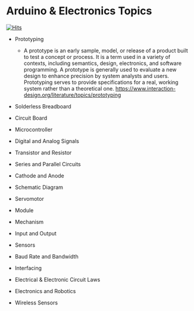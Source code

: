# Arduino & Electronics Topics
[![Hits](https://hits.seeyoufarm.com/api/count/incr/badge.svg?url=https%3A%2F%2Fgithub.com%2Fxdvrx1%2Farduino-and-electronics-topics&count_bg=%2379C83D&title_bg=%23555555&icon=&icon_color=%23E7E7E7&title=PAGE+VIEWS&edge_flat=false)](https://hits.seeyoufarm.com)

- Prototyping
    - A prototype is an early sample, model, or release of a product 
built to test a concept or process. It is a term used in a
variety of contexts, including semantics, design, electronics,
and software programming. A prototype is generally used to evaluate
a new design to enhance precision by system analysts and users.
Prototyping serves to provide specifications for a real, working 
system rather than a theoretical one.
<https://www.interaction-design.org/literature/topics/prototyping>
     
- Solderless Breadboard
- Circuit Board
- Microcontroller
- Digital and Analog Signals 
- Transistor and Resistor
- Series and Parallel Circuits
- Cathode and Anode
- Schematic Diagram
- Servomotor
- Module
- Mechanism
- Input and Output
- Sensors
- Baud Rate and Bandwidth
- Interfacing
- Electrical & Electronic Circuit Laws
- Electronics and Robotics
- Wireless Sensors
